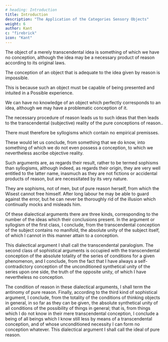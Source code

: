 ```yaml
---
# heading: Introduction
title: Introduction
description: "The Application of the Categories Sensory Objects"
weight: 6
author: Kant
c: "firebrick"
icon: "Kant"
---
```



The object of a merely transcendental idea is something of which we have no conception, although the idea may be a necessary product of reason according to its original laws.

The conception of an object that is adequate to the idea given by reason is impossible.

This is because such an object must be capable of being presented and intuited in a Possible experience.

<!-- But we should express our meaning better, and with less risk of being misunderstood, if we said that  -->

We can have no knowledge of an object which perfectly corresponds to an idea, although we may have a problematic conception of it.

<!-- rests on the fact that we are led to such ideas by  -->

The necessary procedure of reason leads us to such ideas that then leads to the transcendental (subjective) reality of the pure conceptions of reason..

There must therefore be syllogisms which contain no empirical premisses.

These would let us conclude, from something that we do know, into something of which we do not even possess a conception, to which we nevertheless ascribe objective reality. 

<!-- , by an unavoidable illusion, -->

Such arguments are, as regards their result, rather to be termed sophisms than syllogisms, although indeed, as regards their origin, they are very well entitled to the latter name, inasmuch as they are not fictions or accidental products of reason, but are necessitated by its very nature. 

They are sophisms, not of men, but of pure reason herself, from which the Wisest cannot free himself. After long labour he may be able to guard against the error, but he can never be thoroughly rid of the illusion which continually mocks and misleads him.

Of these dialectical arguments there are three kinds, corresponding to the number of the ideas which their conclusions present. In the argument or syllogism of the first class, I conclude, from the transcendental conception of the subject contains no manifold, the absolute unity of the subject itself, of which I cannot in this manner attain to a conception.

This dialectical argument I shall call the transcendental paralogism. The second class of sophistical arguments is occupied with the transcendental conception of the absolute totality of the series of conditions for a given phenomenon, and I conclude, from the fact that I have always a self-contradictory conception of the unconditioned synthetical unity of the series upon one side, the truth of the opposite unity, of which I have nevertheless no conception. 

The condition of reason in these dialectical arguments, I shall term the antinomy of pure reason. Finally, according to the third kind of sophistical argument, I conclude, from the totality of the conditions of thinking objects in general, in so far as they can be given, the absolute synthetical unity of all conditions of the possibility of things in general; that is, from things which I do not know in their mere transcendental conception, I conclude a being of all beings which I know still less by means of a transcendental conception, and of whose unconditioned necessity I can form no conception whatever. This dialectical argument I shall call the ideal of pure reason.
